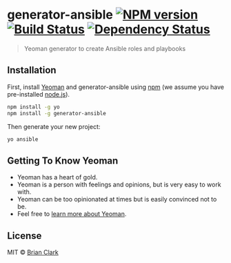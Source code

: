 # generator-ansible [![NPM version][npm-image]][npm-url] [![Build Status][travis-image]][travis-url] [![Dependency Status][daviddm-image]][daviddm-url]
> Yeoman generator to create Ansible roles and playbooks

## Installation

First, install [Yeoman](http://yeoman.io) and generator-ansible using [npm](https://www.npmjs.com/) (we assume you have pre-installed [node.js](https://nodejs.org/)).

```bash
npm install -g yo
npm install -g generator-ansible
```

Then generate your new project:

```bash
yo ansible
```

## Getting To Know Yeoman

 * Yeoman has a heart of gold.
 * Yeoman is a person with feelings and opinions, but is very easy to work with.
 * Yeoman can be too opinionated at times but is easily convinced not to be.
 * Feel free to [learn more about Yeoman](http://yeoman.io/).

## License

MIT © [Brian Clark]()


[npm-image]: https://badge.fury.io/js/generator-ansible.svg
[npm-url]: https://npmjs.org/package/generator-ansible
[travis-image]: https://travis-ci.org/bdclark/generator-ansible.svg?branch=master
[travis-url]: https://travis-ci.org/bdclark/generator-ansible
[daviddm-image]: https://david-dm.org/bdclark/generator-ansible.svg?theme=shields.io
[daviddm-url]: https://david-dm.org/bdclark/generator-ansible
